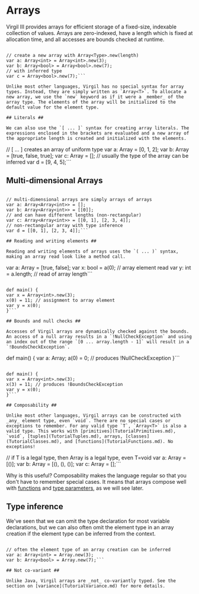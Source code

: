 # Arrays #

Virgil III provides arrays for efficient storage of a fixed-size, indexable collection of values. Arrays are zero-indexed, have a length which is fixed at allocation time, and all accesses are bounds checked at runtime.

```

// create a new array with Array<Type>.new(length)
var a: Array<int> = Array<int>.new(3);
var b: Array<bool> = Array<bool>.new(7);
// with inferred type
var c = Array<bool>.new(7);```

Unlike most other languages, Virgil has no special syntax for array types. Instead, they are simply written as `Array<T>`. To allocate a new array, we use the `new` keyword as if it were a _member_ of the array type. The elements of the array will be initialized to the default value for the element type.

## Literals ##

We can also use the `[ ... ]` syntax for creating array literals. The expressions enclosed in the brackets are evaluated and a new array of the appropriate length is created and initialized with the elements.

```

// [ ... ] creates an array of uniform type
var a: Array<int> = [0, 1, 2];
var b: Array<bool> = [true, false, true];
var c: Array<byte> = [];
// usually the type of the array can be inferred
var d = [9, 4, 5];```

## Multi-dimensional Arrays ##

```

// multi-dimensional arrays are simply arrays of arrays
var a: Array<Array<int>> = [];
var b: Array<Array<int>> = [[0]];
// and can have different lengths (non-rectangular)
var c: Array<Array<int>> = [[0, 1], [2, 3, 4]];
// non-rectangular array with type inference
var d = [[0, 1], [2, 3, 4]];```

## Reading and writing elements ##

Reading and writing elements of arrays uses the `( ... )` syntax, making an array read look like a method call.

```

var a: Array<bool> = [true, false];
var x: bool = a(0);    // array element read
var y: int = a.length; // read of array length```

```

def main() {
var x = Array<int>.new(3);
x(0) = 11; // assignment to array element
var y = x(0);
}```

## Bounds and null checks ##

Accesses of Virgil arrays are dynamically checked against the bounds. An access of a null array results in a `!NullCheckException` and using an index out of the range `[0 ... array.length - 1]` will result in a `!BoundsCheckException`.

```

def main() {
var a: Array<int>;
a(0) = 0; // produces !NullCheckException
}```

```

def main() {
var x = Array<int>.new(3);
x(3) = 11; // produces !BoundsCheckException
var y = x(0);
}```

## Composability ##

Unlike most other languages, Virgil arrays can be constructed with _any_ element type, even `void`. There are no special cases or exceptions to remember. For any valid type `T`, `Array<T>` is also a valid type. This works with [primitives](TutorialPrimitives.md), `void`, [tuples](TutorialTuples.md), arrays, [classes](TutorialClasses.md), and [functions](TutorialFunctions.md). No exceptions!

```

// if T is a legal type, then Array<T> is a legal type, even T=void
var a: Array<void> = [()];
var b: Array<void> = [(), (), ()];
var c: Array<void> = [];```

Why is this useful? Composability makes the language regular so that you don't have to remember special cases. It means that arrays compose well with [functions](TutorialFunctions.md) and [type parameters](TutorialTypeparams.md), as we will see later.

## Type inference ##

We've seen that we can omit the type declaration for most variable declarations, but we can also often omit the element type in an array creation if the element type can be inferred from the context.

```

// often the element type of an array creation can be inferred
var a: Array<int> = Array.new(3);
var b: Array<bool> = Array.new(7);```

## Not co-variant ##

Unlike Java, Virgil arrays are _not_ co-variantly typed. See the section on [variance](TutorialVariance.md) for more details.